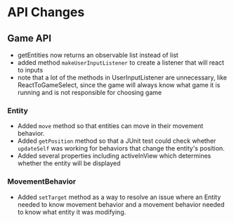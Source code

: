 # API Changes

## Game API
- getEntities now returns an observable list instead of list
- added method ``makeUserInputListener`` to create a listener that will react to inputs
- note that a lot of the methods in UserInputListener are unnecessary, like ReactToGameSelect,
since the game will always know what game it is running and is not responsible for choosing game

### Entity
- Added ``move`` method so that entities can move in their movement behavior.
- Added ``getPosition`` method so that a JUnit test could check whether ``updateSelf`` was working for
behaviors that change the entity's position.
- Added several properties including activeInView which determines whether the entity will be
displayed

### MovementBehavior
- Added ``setTarget`` method as a way to resolve an issue where an Entity needed to know 
movement behavior and a movement behavior needed to know what entity it was modifying.